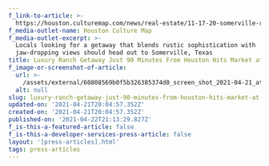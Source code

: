 ```yaml
---
f_link-to-article: >-
  https://houston.culturemap.com/news/real-estate/11-17-20-somerville-ranch-for-sale-6957-fm-1361-pigpen-ranch-nan-company-christies/#slide=0
f_media-outlet-name: Houston Culture Map
f_media-outlet-excerpt: >-
  Locals looking for a getaway that blends rustic sophistication with
  jaw-dropping views should head out to Somerville, Texas
title: Luxury Ranch Getaway Just 90 Minutes From Houston Hits Market at $7.5 Million
f_image-or-screenshot-of-article:
  url: >-
    /assets/external/60808569b0f5b326385374d0_screen_shot_2021-04-21_at_9.12.38_AM.png
  alt: null
slug: luxury-ranch-getaway-just-90-minutes-from-houston-hits-market-at-7-5-million
updated-on: '2021-04-21T20:04:57.352Z'
created-on: '2021-04-21T20:04:57.352Z'
published-on: '2021-04-22T21:13:29.827Z'
f_is-this-a-featured-article: false
f_is-this-a-developer-services-press-article: false
layout: '[press-articles].html'
tags: press-articles
---
```



